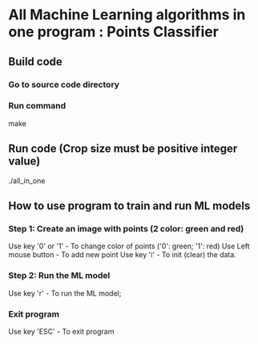 # All Machine Learning algorithms in one program : Points Classifier

## Build code
### Go to source code directory
### Run command
make

## Run code (Crop size must be positive integer value)
./all_in_one

## How to use program to train and run ML models
### Step 1: Create an image with points (2 color: green and red)
Use key '0' or '1' - To change color of points ('0': green; '1': red)
Use Left mouse button - To add new point
Use key 'i' - To init (clear) the data.

### Step 2: Run the ML model
Use key 'r' - To run the ML model;

### Exit program
Use key 'ESC' - To exit program

